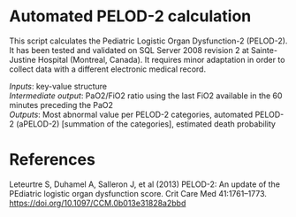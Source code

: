 # Automated PELOD-2 calculation

This script calculates the Pediatric Logistic Organ Dysfunction-2 (PELOD-2). It has been tested and validated on SQL Server 2008 revision 2 at Sainte-Justine Hospital (Montreal, Canada). It requires minor adaptation in order to collect data with a different electronic medical record.

*Inputs*: key-value structure\
*Intermediate output*: PaO2/FiO2 ratio using the last FiO2 available in the 60 minutes preceding the PaO2\
*Outputs*: Most abnormal value per PELOD-2 categories, automated PELOD-2 (aPELOD-2) [summation of the categories], estimated death probability

# References

Leteurtre S, Duhamel A, Salleron J, et al (2013) PELOD-2: An update of the PEdiatric logistic organ dysfunction score. Crit Care Med 41:1761–1773. https://doi.org/10.1097/CCM.0b013e31828a2bbd